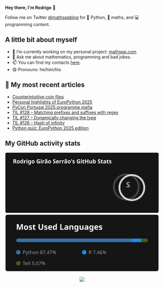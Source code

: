 **Hey there, I'm Rodrigo** 👋

Follow me on Twitter [@mathsppblog][twitter] for 🐍 Python, 🧠 maths, and 💻 programming content.


## A little bit about myself

- 🔭 I’m currently working on my personal project: [mathspp.com](https://mathspp.com)
- 💬 Ask me about mathematics, programming and bad jokes.
- 📫 You can find my contacts [here](https://mathspp.com/contact-me).
- 😄 Pronouns: he/him/his


## 📖 My most recent articles

<!-- BLOG-POST-LIST:START -->
- [Counterintuitive coin flips](https://mathspp.com/blog/counterintuitive-coin-flips)
- [Personal highlights of EuroPython 2025](https://mathspp.com/blog/personal-highlights-of-europython-2025)
- [PyCon Portugal 2025 programme mafia](https://mathspp.com/blog/pycon-portugal-2025-programme-mafia)
- [TIL #128 – Matching prefixes and suffixes with regex](https://mathspp.com/blog/til/matching-prefixes-and-suffixes-with-regex)
- [TIL #127 – Dynamically changing the type](https://mathspp.com/blog/til/dynamically-changing-the-type)
- [TIL #126 – Hash of infinity](https://mathspp.com/blog/til/hash-of-infinity)
- [Python quiz: EuroPython 2025 edition](https://mathspp.com/blog/python-quiz-europython-2025-edition)
<!-- BLOG-POST-LIST:END -->


##  My GitHub activity stats

<!-- Thanks to ofek! -->

<img src="general_stats.svg" alt="GitHub Statistics" loading="lazy">

<img src="language_stats.svg" alt="Top Languages" loading="lazy">

<p align='center'><img src='https://visitor-badge.laobi.icu/badge?page_id=RodrigoGiraoSerrao'></p>

[twitter]: https://twitter.com/mathsppblog
